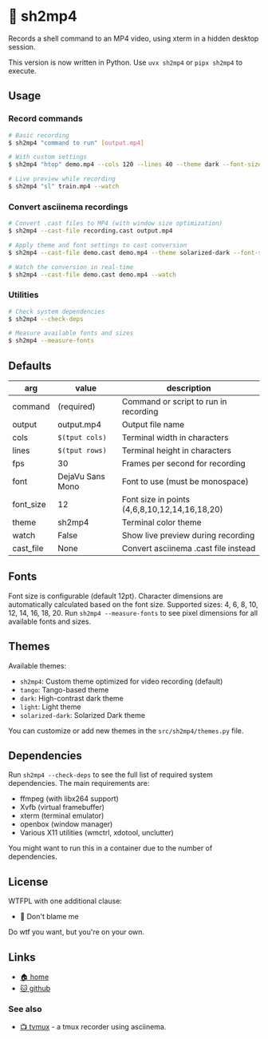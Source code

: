# 🎥 sh2mp4

Records a shell command to an MP4 video, using xterm in a hidden desktop session.

This version is now written in Python. Use `uvx sh2mp4` or `pipx sh2mp4` to execute.

## Usage

### Record commands
```bash
# Basic recording
$ sh2mp4 "command to run" [output.mp4]

# With custom settings
$ sh2mp4 "htop" demo.mp4 --cols 120 --lines 40 --theme dark --font-size 14

# Live preview while recording
$ sh2mp4 "sl" train.mp4 --watch
```

### Convert asciinema recordings
```bash
# Convert .cast files to MP4 (with window size optimization)
$ sh2mp4 --cast-file recording.cast output.mp4

# Apply theme and font settings to cast conversion
$ sh2mp4 --cast-file demo.cast demo.mp4 --theme solarized-dark --font-size 16

# Watch the conversion in real-time
$ sh2mp4 --cast-file demo.cast demo.mp4 --watch
```

### Utilities
```bash
# Check system dependencies
$ sh2mp4 --check-deps

# Measure available fonts and sizes
$ sh2mp4 --measure-fonts
```

## Defaults

| arg       | value            | description                           |
| --------- | ---------------- | ------------------------------------- |
| command   | (required)       | Command or script to run in recording |
| output    | output.mp4       | Output file name                      |
| cols      | `$(tput cols)`   | Terminal width in characters          |
| lines     | `$(tput rows)`   | Terminal height in characters         |
| fps       | 30               | Frames per second for recording       |
| font      | DejaVu Sans Mono | Font to use (must be monospace)       |
| font_size | 12               | Font size in points (4,6,8,10,12,14,16,18,20) |
| theme     | sh2mp4           | Terminal color theme                  |
| watch     | False            | Show live preview during recording    |
| cast_file | None             | Convert asciinema .cast file instead |

## Fonts

Font size is configurable (default 12pt). Character dimensions are automatically
calculated based on the font size. Supported sizes: 4, 6, 8, 10, 12, 14, 16, 18, 20.
Run `sh2mp4 --measure-fonts` to see pixel dimensions for all available fonts and sizes.

## Themes

Available themes:
- `sh2mp4`: Custom theme optimized for video recording (default)
- `tango`: Tango-based theme
- `dark`: High-contrast dark theme
- `light`: Light theme
- `solarized-dark`: Solarized Dark theme

You can customize or add new themes in the `src/sh2mp4/themes.py` file.

## Dependencies

Run `sh2mp4 --check-deps` to see the full list of required system dependencies.
The main requirements are:
- ffmpeg (with libx264 support)
- Xvfb (virtual framebuffer)
- xterm (terminal emulator)
- openbox (window manager)
- Various X11 utilities (wmctrl, xdotool, unclutter)

You might want to run this in a container due to the number of dependencies.

## License

WTFPL with one additional clause:

* 🛑 Don't blame me

Do wtf you want, but you're on your own.

## Links

* [🏠 home](https://bitplane.net/dev/python/sh2mp4)
* [🐱 github](https://github.com/bitplane/sh2mp4)

### See also

* [📺 tvmux](https://bitplane.net/dev/sh/tvmux) -
  a tmux recorder using asciinema.

